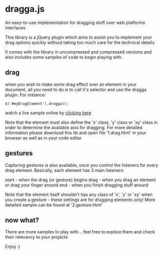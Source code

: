 dragga.js
======


An easy-to-use implementation for dragging stuff over web platforms interfaces

This library is a jQuery plugin which aims to assist you to implement your drag options quickly without taking too much care for the technical details

It comes with the library in uncompressed and compressed versions and also includes some samples of code to begin playing with.

drag
-----

when you wish to make some drag effect over an element in your document, all you need to do is to call it's selector and use the dragga plugin. For instance:

    $('#myDragElement').dragga();

watch a live sample online by [clicking here](http://codepen.io/ymz-rocks/pen/eAjGy)

Note that the element must also define the 'x' class, 'y' class or 'xy' class in order to determine the available axis for dragging. For more detailed information please download this lib and open file '1.drag.html' in your browser as well as in your code editor


gestures
---------

Capturing gestures is also available, once you control the listeners for every drag element. Basically, each element has 3 main listeners:

start - when the drag (or gesture) begins
drag - when you drag an element or drag your finger around
end - when you finish dragging stuff around

Note that the element itself shouldn't has any class of 'x', 'y' or 'xy' when you create a gesture - these settings are for dragging elements only! More detailed sample can be found at '2.gesture.html'


now what?
---------

There are more samples to play with... feel free to explore them and check their relevancy to your projects

Enjoy :)

